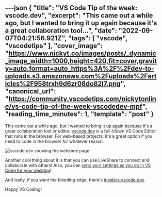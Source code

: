 ---json
{
  "title": "VS Code Tip of the week: vscode.dev",
  "excerpt": "This came out a while ago, but I wanted to bring it up again because it's a great collaboration tool...",
  "date": "2022-09-07T04:21:56.921Z",
  "tags": [
    "vscode",
    "vscodetips"
  ],
  "cover_image": "https://www.nickyt.co/images/posts/_dynamic_image_width=1000,height=420,fit=cover,gravity=auto,format=auto_https%3A%2F%2Fdev-to-uploads.s3.amazonaws.com%2Fuploads%2Farticles%2F958trxh9d6zr08do82l7.png",
  "canonical_url": "https://community.vscodetips.com/nickytonline/vs-code-tip-of-the-week-vscodedev-mpf",
  "reading_time_minutes": 1,
  "template": "post"
}
---

This came out a while ago, but I wanted to bring it up again because it's a great collaboration tool or editor. [vscode.dev](https://vscode.dev/) is a full-blown VS Code Editor that runs in the browser. For web-based projects, it's a great option if you need to code in the browser for whatever reason.

![vscode.dev showing the welcome page](https://www.nickyt.co/images/posts/_uploads_articles_cp7ugiabk2v1xip1kpfr.png)



Another cool thing about it is that you can use LiveShare to connect and collaborate with others! Also, you can [sync your settings as you do in VS Code for your desktop](https://code.visualstudio.com/docs/editor/settings-sync)!

And lastly, if you want the bleeding edge, there's [insiders.vscode.dev](https://insiders.vscode.dev/).

Happy VS Coding!
